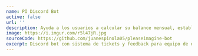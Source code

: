 ```yaml
---
name: PI Discord Bot
active: false
url: ''
description: Ayuda a los usuarios a calcular su balance mensual, establecer un límite de gastos y hacer un seguimiento para control de sus finanzas. También proporciona estadísticas detalladas sobre los gastos, ayudando a identificar áreas donde pueden ahorrar dinero. En resumen, T-finance es una herramienta para cualquier persona que desee mejorar su bienestar financiero.
image: https://i.imgur.com/r5l47jR.jpg
sourceCode: https://github.com/juanespinola05/pleaseimagine-bot
excerpt: Discord bot con sistema de tickets y feedback para equipo de desarrolladores y diseñadores en Discord.
---
```


